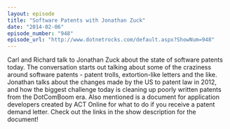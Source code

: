 ```yaml
---
layout: episode
title: "Software Patents with Jonathan Zuck"
date: "2014-02-06"
episode_number: "948"
episode_url: "http://www.dotnetrocks.com/default.aspx?ShowNum=948"
---
```


Carl and Richard talk to Jonathan Zuck about the state of software patents today. The conversation starts out talking about some of the craziness around software patents - patent trolls, extortion-like letters and the like. Jonathan talks about the changes made by the US to patent law in 2012, and how the biggest challenge today is cleaning up poorly written patents from the DotComBoom era. Also mentioned is a document for application developers created by ACT Online for what to do if you receive a patent demand letter. Check out the links in the show description for the document!
